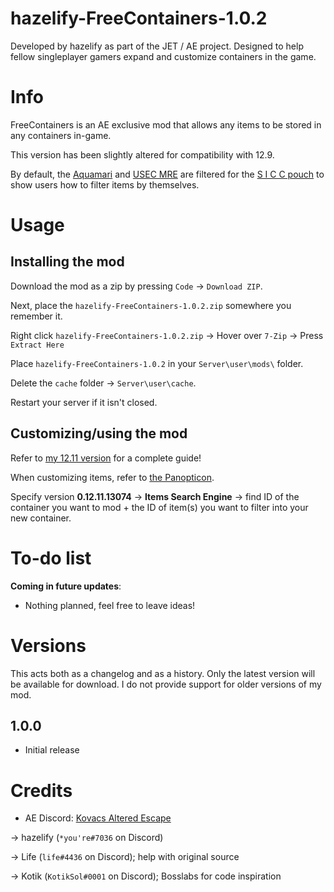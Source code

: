 # hazelify-FreeContainers-1.0.2
Developed by hazelify as part of the JET / AE project. Designed to help fellow singleplayer gamers expand and customize containers in the game.

# Info
FreeContainers is an AE exclusive mod that allows any items to be stored in any containers in-game.

This version has been slightly altered for compatibility with 12.9.

By default, the [Aquamari](https://escapefromtarkov.fandom.com/wiki/Aquamari_water_bottle_with_filter) and [USEC MRE](https://escapefromtarkov.fandom.com/wiki/MRE_ration_pack) are filtered for the [S I C C pouch](https://escapefromtarkov.fandom.com/wiki/S_I_C_C_Organizational_pouch) to show users how to filter items by themselves.


# Usage

## Installing the mod
Download the mod as a zip by pressing `Code` -> `Download ZIP`.

Next, place the `hazelify-FreeContainers-1.0.2.zip` somewhere you remember it.

Right click `hazelify-FreeContainers-1.0.2.zip` -> Hover over `7-Zip` -> Press `Extract Here`

Place `hazelify-FreeContainers-1.0.2` in your `Server\user\mods\` folder.

Delete the `cache` folder -> `Server\user\cache`.

Restart your server if it isn't closed.

## Customizing/using the mod
Refer to [my 12.11 version](https://github.com/minihazel/hazelify-FreeContainers-1.0.2) for a complete guide!

When customizing items, refer to [the Panopticon](https://eft.justemutarkov.eu/).

Specify version **0.12.11.13074** -> **Items Search Engine** -> find ID of the container you want to mod + the ID of item(s) you want to filter into your new container.


# To-do list
**Coming in future updates**:
* Nothing planned, feel free to leave ideas!

# Versions
This acts both as a changelog and as a history. Only the latest version will be available for download. I do not provide support for older versions of my mod.
## 1.0.0
* Initial release

# Credits
* AE Discord: [Kovacs Altered Escape](https://discord.gg/WY7hEQjSN3)

-> hazelify (`*you're#7036` on Discord)

-> Life (`life#4436` on Discord); help with original source

-> Kotik (`KotikSol#0001` on Discord); Bosslabs for code inspiration
